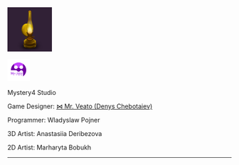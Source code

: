 <script src="https://kit.fontawesome.com/2863ef2463.js" crossorigin="anonymous"></script>

<img src="images/Kerosene Lamp.png" width="100" height="100" />

<img src="images/Logo.png" width="50" height="50" /> <p>Mystery4 Studio</p>

Game Designer: [⋈ Mr. Veato (Denys Chebotaiev)](https://mrveato.com)

Programmer: Wladyslaw Pojner

3D Artist: Anastasiia Deribezova

2D Artist: Marharyta Bobukh
* * *
<p style="text-align:center; margin:2em">
<a href="mailto:someone@yoursite.com"><i class="fa-regular fa-envelope fa-2xl" style="color: #000000;"></i></a>
<a href="https://kerosenelampsecrets.com"><i class="fa-brands fa-facebook fa-2xl" style="color: #000000;"></i></a>
<a href="https://twitter.com/klsgame"><i class="fa-brands fa-twitter fa-2xl" style="color: #000000;"></i></a>
<a href="https://youtube.com/@kls-game"><i class="fa-brands fa-youtube fa-2xl" style="color: #000000;"></i></a>
<a href="https://instagram.com/klsgame"><i class="fa-brands fa-instagram fa-2xl" style="color: #000000;"></i></a>
<a href="https://www.tiktok.com/@klsgame"><i class="fa-brands fa-tiktok fa-2xl" style="color: #000000;"></i></a>
<a href="https://t.me/klsgame"><i class="fa-brands fa-telegram fa-2xl" style="color: #000000;"></i></a>
</p>
